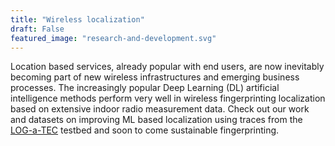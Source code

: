 ```yaml
---
title: "Wireless localization"
draft: False
featured_image: "research-and-development.svg"
---
```


Location based services, already popular with end users, are now inevitably becoming part of new  wireless infrastructures and emerging business processes. The increasingly popular Deep Learning (DL) artificial intelligence methods perform very well in wireless fingerprinting localization based on extensive indoor radio measurement data. Check out our work and datasets on improving ML based localization using traces from the [LOG-a-TEC](http://log-a-tec.eu/uwb-ds.html) testbed and soon to come sustainable fingerprinting.
